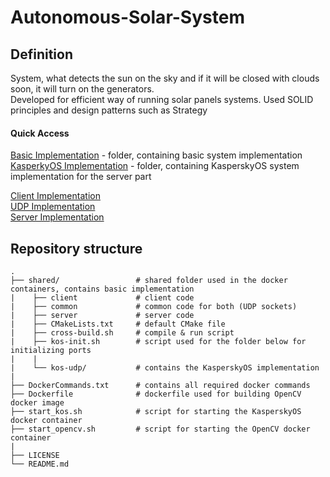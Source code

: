 # Autonomous-Solar-System
## Definition
System, what detects the sun on the sky and if it will be closed with clouds soon, it will turn on the generators.  
Developed for efficient way of running solar panels systems. Used SOLID principles and design patterns such as Strategy

#### Quick Access
[Basic Implementation](shared) - folder, containing basic system implementation  
[KasperkyOS Implementation](shared/kos_udp) - folder, containing KasperskyOS system implementation for the server part  
  
[Client Implementation](shared/client/src)  
[UDP Implementation](shared/common)  
[Server Implementation](shared/server/src)  

## Repository structure
    .
    ├── shared/                 # shared folder used in the docker containers, contains basic implementation
    |    ├── client             # client code
    |    ├── common             # common code for both (UDP sockets)
    |    ├── server             # server code
    |    ├── CMakeLists.txt     # default CMake file
    |    ├── cross-build.sh     # compile & run script
    |    ├── kos-init.sh        # script used for the folder below for initializing ports
    |    |
    |    └── kos-udp/           # contains the KasperskyOS implementation
    |
    ├── DockerCommands.txt      # contains all required docker commands
    ├── Dockerfile              # dockerfile used for building OpenCV docker image
    ├── start_kos.sh            # script for starting the KasperskyOS docker container
    ├── start_opencv.sh         # script for starting the OpenCV docker container
    |
    ├── LICENSE
    └── README.md
